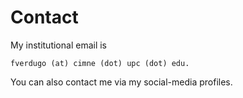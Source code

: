 # Contact

 My institutional email is
```
fverdugo (at) cimne (dot) upc (dot) edu.
```

You can also contact me via my social-media profiles.
